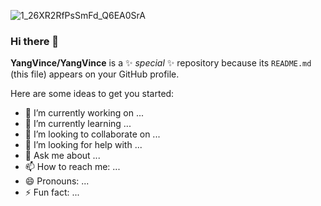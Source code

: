 ![1_26XR2RfPsSmFd_Q6EA0SrA](https://github.com/YangVince/YangVince/assets/100027859/d9330683-29e8-4fcb-9a63-8e88caf14713)


### Hi there 👋


**YangVince/YangVince** is a ✨ _special_ ✨ repository because its `README.md` (this file) appears on your GitHub profile.

Here are some ideas to get you started:

- 🔭 I’m currently working on ...
- 🌱 I’m currently learning ...
- 👯 I’m looking to collaborate on ...
- 🤔 I’m looking for help with ...
- 💬 Ask me about ...
- 📫 How to reach me: ...
- 😄 Pronouns: ...
- ⚡ Fun fact: ...

